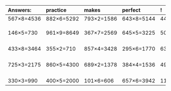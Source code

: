 | Answers: | practice | makes | perfect | ! |
| :--- | :--- | :--- | :--- | :--- |
| 567×8=4536 | 882×6=5292 | 793×2=1586 | 643×8=5144 | 449×2=898 | 
|   |   |   |   |   | 
|   |   |   |   |   | 
|   |   |   |   |   | 
| 146×5=730 | 961×9=8649 | 367×7=2569 | 645×5=3225 | 504×6=3024 | 
|   |   |   |   |   | 
|   |   |   |   |   | 
|   |   |   |   |   | 
|   |   |   |   |   | 
| 433×8=3464 | 355×2=710 | 857×4=3428 | 295×6=1770 | 634×3=1902 | 
|   |   |   |   |   | 
|   |   |   |   |   | 
|   |   |   |   |   | 
|   |   |   |   |   | 
| 725×3=2175 | 860×5=4300 | 689×2=1378 | 384×4=1536 | 499×3=1497 | 
|   |   |   |   |   | 
|   |   |   |   |   | 
|   |   |   |   |   | 
|   |   |   |   |   | 
| 330×3=990 | 400×5=2000 | 101×6=606 | 657×6=3942 | 113×2=226 | 
